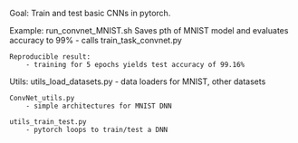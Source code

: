Goal: 
    Train and test basic CNNs in pytorch.

Example:
    run_convnet_MNIST.sh
    Saves pth of MNIST model and evaluates accuracy to 99%
    - calls train_task_convnet.py

    Reproducible result:
        - training for 5 epochs yields test accuracy of 99.16%

Utils:
    utils_load_datasets.py
        - data loaders for MNIST, other datasets

    ConvNet_utils.py
        - simple architectures for MNIST DNN

    utils_train_test.py
        - pytorch loops to train/test a DNN
